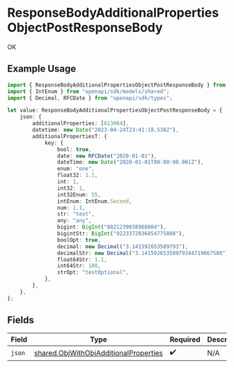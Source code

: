# ResponseBodyAdditionalPropertiesObjectPostResponseBody

OK

## Example Usage

```typescript
import { ResponseBodyAdditionalPropertiesObjectPostResponseBody } from "openapi/sdk/models/operations";
import { IntEnum } from "openapi/sdk/models/shared";
import { Decimal, RFCDate } from "openapi/sdk/types";

let value: ResponseBodyAdditionalPropertiesObjectPostResponseBody = {
    json: {
        additionalProperties: [613064],
        datetime: new Date("2023-04-24T23:41:18.538Z"),
        additionalPropertiesT: {
            key: {
                bool: true,
                date: new RFCDate("2020-01-01"),
                dateTime: new Date("2020-01-01T00:00:00.001Z"),
                enum: "one",
                float32: 1.1,
                int: 1,
                int32: 1,
                int32Enum: 55,
                intEnum: IntEnum.Second,
                num: 1.1,
                str: "test",
                any: "any",
                bigint: BigInt("8821239038968084"),
                bigintStr: BigInt("9223372036854775808"),
                boolOpt: true,
                decimal: new Decimal("3.141592653589793"),
                decimalStr: new Decimal("3.14159265358979344719667586"),
                float64Str: 1.1,
                int64Str: 100,
                strOpt: "testOptional",
            },
        },
    },
};
```

## Fields

| Field                                                                                                 | Type                                                                                                  | Required                                                                                              | Description                                                                                           |
| ----------------------------------------------------------------------------------------------------- | ----------------------------------------------------------------------------------------------------- | ----------------------------------------------------------------------------------------------------- | ----------------------------------------------------------------------------------------------------- |
| `json`                                                                                                | [shared.ObjWithObjAdditionalProperties](../../../sdk/models/shared/objwithobjadditionalproperties.md) | :heavy_check_mark:                                                                                    | N/A                                                                                                   |